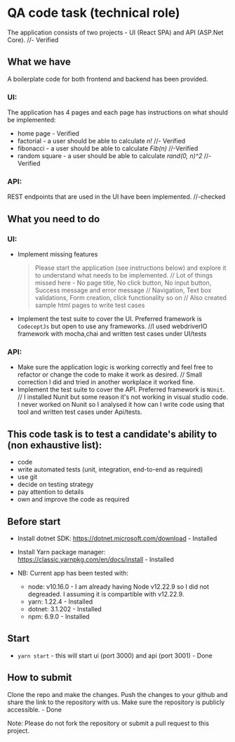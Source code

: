 
# QA code task (technical role)

The application consists of two projects - UI (React SPA) and API (ASP.Net Core). //- Verified

## What we have
A boilerplate code for both frontend and backend has been provided.

### UI:

The application has 4 pages and each page has instructions on what should be implemented:
- home page - Verified
- factorial - a user should be able to calculate *n!*  //- Verified
- fibonacci - a user should be able to calculate *Fib(n)*  //-Verified
- random square - a user should be able to calculate *rand(0, n)^2*  //- Verified

### API:

REST endpoints that are used in the UI have been implemented. //-checked 


## What you need to do

### UI:
- Implement missing features
    > Please start the application (see instructions below) and explore it to understand what needs to be implemented. 
   // Lot of things missed here - No page title, No click button, No input button, Success message and error message
   // Navigation, Text box validations, Form creation, click functionality so on
   // Also created sample html pages to write test cases
- Implement the test suite to cover the UI. Preferred framework is `CodeceptJs` but open to use any frameworks.
//I used webdriverIO framework with mocha,chai and written test cases under UI/tests

### API:

- Make sure the application logic is working correctly and feel free to refactor or change the code to make it work as desired.
// Small correction I did and tried in another workplace it worked fine. 
- Implement the test suite to cover the API. Preferred framework is `NUnit`. 
// I installed Nunit but some reason it's not working in visual studio code. I never worked on Nunit so I analysed it how can I write code using that tool and written test cases under Api/tests.

## This code task is to test a candidate's ability to (non exhaustive list):
- code
- write automated tests (unit, integration, end-to-end as required)
- use git
- decide on testing strategy
- pay attention to details
- own and improve the code as required


## Before start

- Install dotnet SDK: https://dotnet.microsoft.com/download - Installed
- Install Yarn package manager: https://classic.yarnpkg.com/en/docs/install - Installed

- NB: Current app has been tested with:
    - node: v10.16.0 - I am already having Node v12.22.9 so I did not degreaded. I assuming it is compartible with v12.22.9.
    - yarn: 1.22.4 - Installed
    - dotnet: 3.1.202 - Installed
    - npm: 6.9.0 - Installed

## Start

- `yarn start` - this will start ui (port 3000) and api  (port 3001) - Done


## How to submit

Clone the repo and make the changes. Push the changes to your github and share the link to the repository with us. Make sure the repository is publicly accessible. - Done

Note: Please do not fork the repository or submit a pull request to this project.
